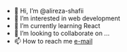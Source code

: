 - 👋 Hi, I’m @alireza-shafii
- 👀 I’m interested in web development
- 🌱 I’m currently learning React
- 💞️ I’m looking to collaborate on ...
- 📫 How to reach me <a href="mailto:alireza_shafii@outlook.com">e-mail</a>

<!---
alireza-shafii/alireza-shafii is a ✨ special ✨ repository because its `README.md` (this file) appears on your GitHub profile.
You can click the Preview link to take a look at your changes.
--->
